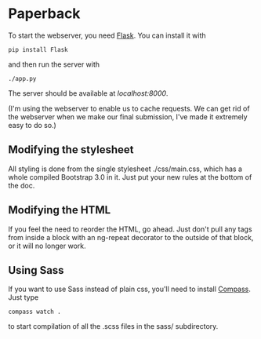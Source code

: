 Paperback
=========
To start the webserver, you need [Flask](http://flask.pocoo.org). You can
install it with
```
pip install Flask
```

and then run the server with

```
./app.py
```
The server should be available at *localhost:8000*.

(I'm using the webserver to enable us to cache requests. We can get rid of the
webserver when we make our final submission, I've made it extremely easy to do
so.)

Modifying the stylesheet
------------------------
All styling is done from the single stylesheet ./css/main.css, which has a whole
compiled Bootstrap 3.0 in it. Just put your new rules at the bottom of the doc.

Modifying the HTML
------------------
If you feel the need to reorder the HTML, go ahead. Just don't pull any tags
from inside a block with an ng-repeat decorator to the outside of that block, or
it will no longer work.


Using Sass
----------
If you want to use Sass instead of plain css, you'll need to install
[Compass](http://compass-style.org/install/). Just type 
```
compass watch .
```

to start compilation of all the .scss files in the sass/ subdirectory.
